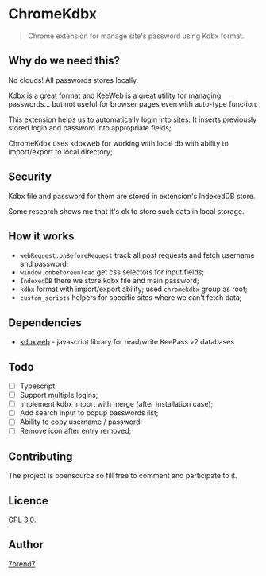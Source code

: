 # ChromeKdbx

> Chrome extension for manage site's password using Kdbx format.

## Why do we need this?

No clouds! All passwords stores locally.

Kdbx is a great format and KeeWeb is a great utility for managing passwords... but not useful for
browser pages even with auto-type function.

This extension helps us to automatically login into sites.
It inserts previously stored login and password into appropriate fields;

ChromeKdbx uses kdbxweb for working with local db with ability to import/export to local directory;

## Security

Kdbx file and password for them are stored in extension's IndexedDB store.

Some research shows me that it's ok to store such data in local storage.

## How it works

- `webRequest.onBeforeRequest` track all post requests and fetch username and password;
- `window.onbeforeunload` get css selectors for input fields;
- `IndexedDB` there we store kdbx file and main password;
- `kdbx` format with import/export ability; used `chromekdbx` group as root;
- `custom_scripts` helpers for specific sites where we can't fetch data;

## Dependencies
- [kdbxweb](https://github.com/keeweb/kdbxweb) -  javascript library for read/write KeePass v2 databases

## Todo

- [ ] Typescript!
- [ ] Support multiple logins;
- [ ] Implement kdbx import with merge (after installation case);
- [ ] Add search input to popup passwords list;
- [ ] Ability to copy username / password;
- [ ] Remove icon after entry removed;

## Contributing
The project is opensource so fill free to comment and participate to it.

## Licence

[GPL 3.0.](https://github.com/7brend7/chromekdbx/blob/master/LICENSE)

## Author

[7brend7](https://github.com/7brend7)


